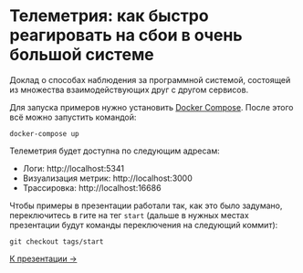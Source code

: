 # Телеметрия: как быстро реагировать на сбои в очень большой системе

Доклад о способах наблюдения за программной системой, состоящей из множества взаимодействующих друг с другом
сервисов.

Для запуска примеров нужно установить [Docker Compose](https://docs.docker.com/compose/). После этого всё можно
запустить командой:

```shell
docker-compose up
```

Телеметрия будет доступна по следующим адресам:

- Логи: http://localhost:5341
- Визуализация метрик: http://localhost:3000
- Трассировка: http://localhost:16686

Чтобы примеры в презентации работали так, как это было задумано, переключитесь в гите на тег `start` (дальше в нужных
местах презентации будут команды переключения на следующий коммит):

```shell
git checkout tags/start
```

[К презентации →](./presentation/0-1-about-speaker.md)
